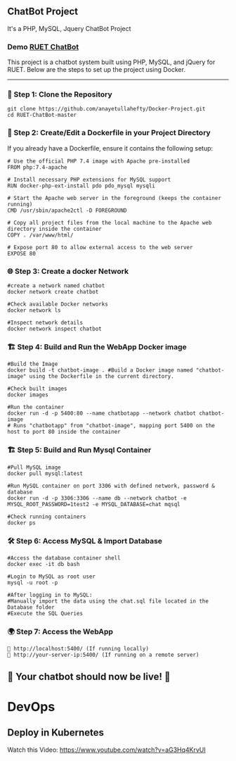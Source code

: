 ## ChatBot Project
It's a PHP, MySQL, Jquery ChatBot  Project

### Demo <a href="http://ruetchatbot.epizy.com">RUET ChatBot</a>

This project is a chatbot system built using PHP, MySQL, and jQuery for RUET. Below are the steps to set up the project using Docker.

---
### 🚀 Step 1: Clone the Repository
```
git clone https://github.com/anayetullahefty/Docker-Project.git
cd RUET-ChatBot-master
```
### 🐳 Step 2: Create/Edit a Dockerfile in your Project Directory
If you already have a Dockerfile, ensure it contains the following setup:
```
# Use the official PHP 7.4 image with Apache pre-installed
FROM php:7.4-apache

# Install necessary PHP extensions for MySQL support
RUN docker-php-ext-install pdo pdo_mysql mysqli

# Start the Apache web server in the foreground (keeps the container running)
CMD /usr/sbin/apache2ctl -D FOREGROUND

# Copy all project files from the local machine to the Apache web directory inside the container
COPY . /var/www/html/

# Expose port 80 to allow external access to the web server
EXPOSE 80
```
### 🌐 Step 3:  Create a docker Network
```
#create a network named chatbot
docker network create chatbot

#Check available Docker networks
docker network ls

#Inspect network details  
docker network inspect chatbot 
```
### 🏗️ Step 4:  Build and Run the WebApp Docker image
```
#Build the Image
docker build -t chatbot-image . #Build a Docker image named "chatbot-image" using the Dockerfile in the current directory.

#Check built images 
docker images

#Run the container  
docker run -d -p 5400:80 --name chatbotapp --network chatbot chatbot-image
# Runs "chatbotapp" from "chatbot-image", mapping port 5400 on the host to port 80 inside the container  

```
### 🏗️ Step 5:  Build and Run Mysql Container
```
#Pull MySQL image  
docker pull mysql:latest

#Run MySQL container on port 3306 with defined network, password & database
docker run -d -p 3306:3306 --name db --network chatbot -e MYSQL_ROOT_PASSWORD=1test2 -e MYSQL_DATABASE=chat mqsql

#Check running containers 
docker ps
```
### 🛠️ Step 6:  Access MySQL & Import Database
```
#Access the database container shell
docker exec -it db bash

#Login to MySQL as root user
mysql -u root -p

#After logging in to MySQL:
#Manually import the data using the chat.sql file located in the Database folder
#Execute the SQL Queries

```

### 🌍 Step 7: Access the WebApp
```
🔗 http://localhost:5400/ (If running locally)
🔗 http://your-server-ip:5400/ (If running on a remote server)
```
## 🎉 Your chatbot should now be live! 🚀


# DevOps
## Deploy in Kubernetes
Watch this Video: https://www.youtube.com/watch?v=aG3Hq4KrvUI

